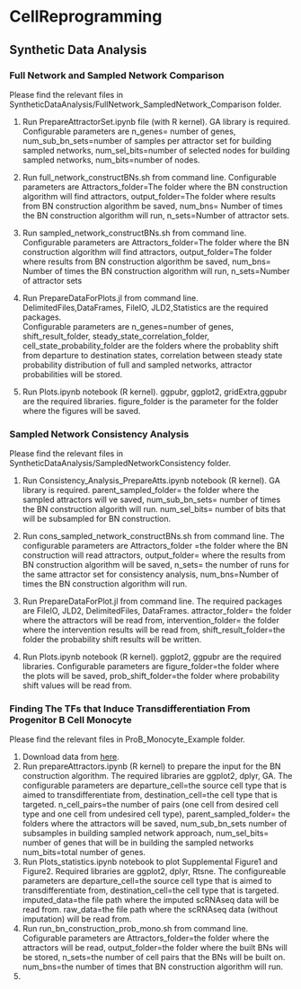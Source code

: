 # CellReprogramming
## Synthetic Data Analysis
### Full Network and Sampled Network Comparison
Please find the relevant files in SyntheticDataAnalysis/FullNetwork_SampledNetwork_Comparison folder.
1. Run PrepareAttractorSet.ipynb file (with R kernel). GA library is required.
Configurable parameters  are
n_genes= number of genes,
num_sub_bn_sets=number of samples per attractor set for  building sampled networks,
num_sel_bits=number of selected nodes for  building sampled networks,
num_bits=number of nodes.

2. Run full_network_constructBNs.sh from command line.
Configurable parameters are
Attractors_folder=The folder where the BN construction algorithm  will find attractors,
output_folder=The folder where results from BN construction algorithm be saved, 
num_bns= Number of times the BN construction algorithm will run, 
n_sets=Number of attractor sets.

3. Run sampled_network_constructBNs.sh from command line. 
Configurable parameters are
Attractors_folder=The folder where the BN construction algorithm  will find attractors,
output_folder=The folder where results from BN construction algorithm be saved, 
num_bns= Number of times the BN construction algorithm will run,
n_sets=Number of attractor sets

4. Run PrepareDataForPlots.jl from command line. DelimitedFiles,DataFrames, FileIO, JLD2,Statistics are the required packages.  
Configurable parameters are
n_genes=number of genes,
shift_result_folder, steady_state_correlation_folder, cell_state_probability_folder are the folders where the probablity shift from departure to destination states, correlation between steady state probability distribution of full and sampled networks, attractor probabilities will be stored. 

5. Run Plots.ipynb notebook (R kernel). ggpubr,  ggplot2, gridExtra,ggpubr are the required libraries. figure_folder is the parameter for the folder where the figures will be saved. 

### Sampled Network Consistency Analysis
Please find the relevant files in SyntheticDataAnalysis/SampledNetworkConsistency folder.
1. Run Consistency_Analysis_PrepareAtts.ipynb notebook (R kernel). GA library is required. parent_sampled_folder= the folder where the sampled attractors will ve saved, num_sub_bn_sets= number of times the BN construction algorith will run.  num_sel_bits= number of bits that will be subsampled for BN construction. 

2. Run cons_sampled_network_constructBNs.sh from command line. The configurable parameters are Attractors_folder =the folder where the BN construction will read attractors, output_folder= where the results from BN construction algorithm will be saved, n_sets= the number of runs for the same  attractor set for consistency analysis, num_bns=Number of times the BN construction algorithm will run.

3. Run PrepareDataForPlot.jl from command line. The required packages are FileIO, JLD2, DelimitedFiles, DataFrames. attractor_folder= the folder where the attractors will be read from, intervention_folder= the folder where the intervention results will be read from, shift_result_folder=the folder the probability shift results will be written. 

4. Run Plots.ipynb notebook (R kernel). ggplot2, ggpubr are the required libraries. Configurable parameters are figure_folder=the folder where the plots will be saved, prob_shift_folder=the folder where probability shift values will be read from. 

### Finding The TFs that Induce Transdifferentiation From Progenitor B Cell Monocyte
Please find the relevant files in ProB_Monocyte_Example folder.

1. Download data from [here](https://drive.google.com/file/d/1tF6pgtz52wGwaT6DMeMaEm9IA9E3romX/view?usp=sharing). 
2. Run prepareAttractors.ipynb (R kernel) to prepare the input for the BN construction algorithm. The required libraries are ggplot2, dplyr, GA. The configurable parameters are departure_cell=the source cell type that is aimed to transdifferentiate from, destination_cell=the cell type that is targeted. n_cell_pairs=the number of pairs (one cell from desired cell type and  one cell from undesired cell type), parent_sampled_folder= the folders where the attractors will be saved,  num_sub_bn_sets number of subsamples in building sampled network approach, num_sel_bits= number of genes that will be in building the sampled networks num_bits=total number of genes. 
3. Run Plots_statistics.ipynb notebook to plot Supplemental Figure1 and Figure2. Required libraries are ggplot2, dplyr, Rtsne. The configureable parameters  are departure_cell=the source cell type that is aimed to transdifferentiate from, destination_cell=the cell type that is targeted. imputed_data=the file path where the imputed scRNAseq data will be read from. raw_data=the file path where the scRNAseq data (without imputation) will be read from. 
4. Run run_bn_construction_prob_mono.sh from command line. Cofigurable parameters are Attractors_folder=the folder where the attractors will be read, output_folder=the folder where the built BNs will be stored, n_sets=the number of cell pairs that the BNs will be built on. num_bns=the number of times that BN construction algorithm will run. 
5. 
